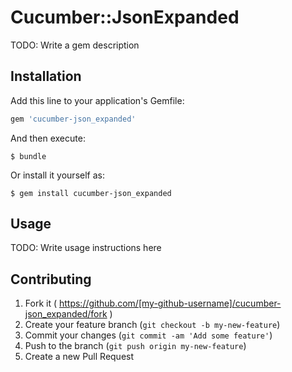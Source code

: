 # Cucumber::JsonExpanded

TODO: Write a gem description

## Installation

Add this line to your application's Gemfile:

```ruby
gem 'cucumber-json_expanded'
```

And then execute:

    $ bundle

Or install it yourself as:

    $ gem install cucumber-json_expanded

## Usage

TODO: Write usage instructions here

## Contributing

1. Fork it ( https://github.com/[my-github-username]/cucumber-json_expanded/fork )
2. Create your feature branch (`git checkout -b my-new-feature`)
3. Commit your changes (`git commit -am 'Add some feature'`)
4. Push to the branch (`git push origin my-new-feature`)
5. Create a new Pull Request
